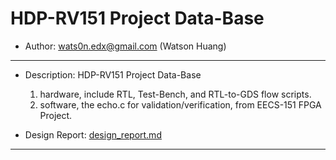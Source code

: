 # HDP-RV151 Project Data-Base

* Author: wats0n.edx@gmail.com (Watson Huang)

------

* Description: HDP-RV151 Project Data-Base
    1. hardware, include RTL, Test-Bench, and RTL-to-GDS flow scripts.
    2. software, the echo.c for validation/verification, from EECS-151 FPGA Project.

* Design Report: [design_report.md](../reports/design_report.md)

------
